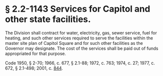 # § 2.2-1143 Services for Capitol and other state facilities.

<p>The Division shall contract for water, electricity, gas, sewer service, fuel for heating, and such other services required to serve the facilities within the master site plan of Capitol Square and for such other facilities as the Governor may designate. The cost of the services shall be paid out of funds appropriated for that purpose.</p><p>Code 1950, § 2-70; 1966, c. 677, § 2.1-88; 1972, c. 763; 1974, c. 27; 1977, c. 672, § 2.1-498; 2001, c. <a href='http://lis.virginia.gov/cgi-bin/legp604.exe?011+ful+CHAP0844'>844</a>.</p>